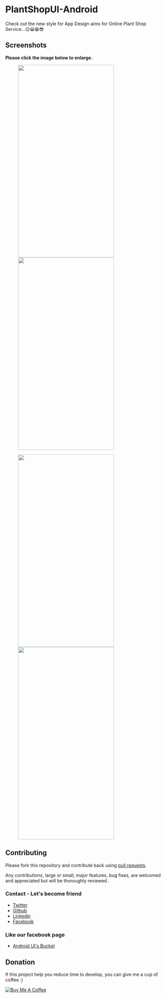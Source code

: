 # PlantShopUI-Android
Check out the new style for App Design aims for Online Plant Shop Service...😉😀😁😎

## Screenshots

**Please click the image below to enlarge.**

<img src="https://github.com/Shashank02051997/PlantShopUI-Android/blob/main/Screenshots/Screenshot_20210722-115508.png" height="600" width="300" hspace="40"><img src="https://github.com/Shashank02051997/PlantShopUI-Android/blob/main/Screenshots/Screenshot_20210722-115515.png" height="600" width="300" hspace="40">

<img src="https://github.com/Shashank02051997/PlantShopUI-Android/blob/main/Screenshots/Screenshot_20210722-131742.png" height="600" width="300" hspace="40"><img src="https://github.com/Shashank02051997/PlantShopUI-Android/blob/main/Screenshots/Screenshot_20210722-131747.png" height="600" width="300" hspace="40">

## Contributing

Please fork this repository and contribute back using
[pull requests](https://github.com/Shashank02051997/PlantShopUI-Android/pulls).

Any contributions, large or small, major features, bug fixes, are welcomed and appreciated
but will be thoroughly reviewed .

### Contact - Let's become friend
- [Twitter](https://twitter.com/shashank020597)
- [Github](https://github.com/Shashank02051997)
- [Linkedin](https://www.linkedin.com/in/shashank-singhal-a87729b5/)
- [Facebook](https://www.facebook.com/shashanksinghal02)

### Like our facebook page
- [Android UI's Bucket](https://www.facebook.com/androiduisbucket)

## Donation
If this project help you reduce time to develop, you can give me a cup of coffee :) 

<a href="https://www.buymeacoffee.com/mXUuDW7" target="_blank"><img src="https://bmc-cdn.nyc3.digitaloceanspaces.com/BMC-button-images/custom_images/orange_img.png" alt="Buy Me A Coffee" style="height: auto !important;width: auto !important;" ></a>
